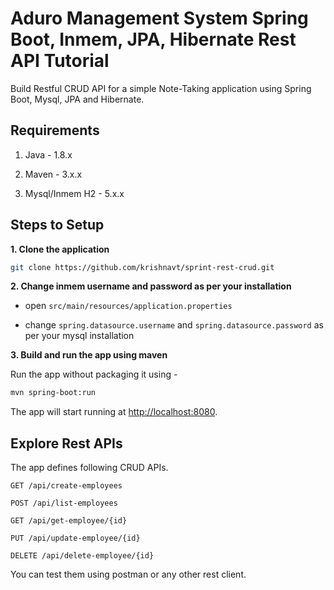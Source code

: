 # Aduro Management System Spring Boot, Inmem, JPA, Hibernate Rest API Tutorial

Build Restful CRUD API for a simple Note-Taking application using Spring Boot, Mysql, JPA and Hibernate.

## Requirements

1. Java - 1.8.x

2. Maven - 3.x.x

3. Mysql/Inmem H2 - 5.x.x

## Steps to Setup

**1. Clone the application**

```bash
git clone https://github.com/krishnavt/sprint-rest-crud.git
```


**2. Change inmem username and password as per your installation**

+ open `src/main/resources/application.properties`

+ change `spring.datasource.username` and `spring.datasource.password` as per your mysql installation

**3. Build and run the app using maven**

Run the app without packaging it using -

```bash
mvn spring-boot:run
```

The app will start running at <http://localhost:8080>.

## Explore Rest APIs

The app defines following CRUD APIs.

    GET /api/create-employees
    
    POST /api/list-employees
    
    GET /api/get-employee/{id}
    
    PUT /api/update-employee/{id}
    
    DELETE /api/delete-employee/{id}

You can test them using postman or any other rest client.